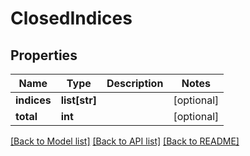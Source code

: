 # ClosedIndices

## Properties
Name | Type | Description | Notes
------------ | ------------- | ------------- | -------------
**indices** | **list[str]** |  | [optional] 
**total** | **int** |  | [optional] 

[[Back to Model list]](../README.md#documentation-for-models) [[Back to API list]](../README.md#documentation-for-api-endpoints) [[Back to README]](../README.md)



